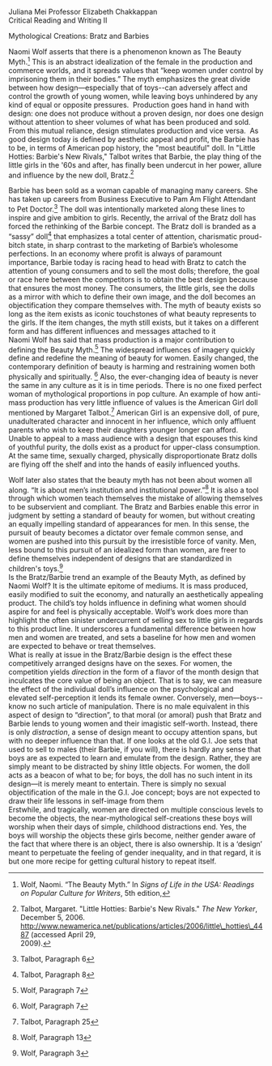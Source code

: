 Juliana Mei							Professor Elizabeth Chakkappan  
Critical Reading and Writing II

Mythological Creations: Bratz and Barbies

Naomi Wolf asserts that there is a phenomenon known as The Beauty Myth.[^1] This is an abstract idealization of the female in the production and commerce worlds, and it spreads values that “keep women under control by imprisoning them in their bodies.” The myth emphasizes the great divide between how design—especially that of toys--can adversely affect and control the growth of young women, while leaving boys unhindered by any kind of equal or opposite pressures.  Production goes hand in hand with design: one does not produce without a proven design, nor does one design without attention to sheer volumes of what has been produced and sold. From this mutual reliance, design stimulates production and vice versa.  As good design today is defined by aesthetic appeal and profit, the Barbie has to be, in terms of American pop history, the "most beautiful" doll. In "Little Hotties: Barbie's New Rivals," Talbot writes that Barbie, the play thing of the little girls in the '60s and after, has finally been undercut in her power, allure and influence by the new doll, Bratz.[^2]

Barbie has been sold as a woman capable of managing many careers. She has taken up careers from Business Executive to Pam Am Flight Attendant to Pet Doctor.[^3] The doll was intentionally marketed along these lines to inspire and give ambition to girls. Recently, the arrival of the Bratz doll has forced the rethinking of the Barbie concept. The Bratz doll is branded as a “sassy” doll[^4] that emphasizes a total center of attention, charismatic proud-bitch state, in sharp contrast to the marketing of Barbie’s wholesome perfections. In an economy where profit is always of paramount importance, Barbie today is racing head to head with Bratz to catch the attention of young consumers and to sell the most dolls; therefore, the goal or race here between the competitors is to obtain the best design because that ensures the most money.  The consumers, the little girls, see the dolls as a mirror with which to define their own image, and the doll becomes an objectification they compare themselves with. The myth of beauty exists so long as the item exists as iconic touchstones of what beauty represents to the girls. If the item changes, the myth still exists, but it takes on a different form and has different influences and messages attached to it  
Naomi Wolf has said that mass production is a major contribution to defining the Beauty Myth.[^5]  The widespread influences of imagery quickly define and redefine the meaning of beauty for women. Easily changed, the contemporary definition of beauty is harming and restraining women both physically and spiritually. [^6]  Also, the ever-changing idea of beauty is never the same in any culture as it is in time periods. There is no one fixed perfect woman of mythological proportions in pop culture. An example of how anti-mass production has very little influence of values is the American Girl doll mentioned by Margaret Talbot.[^7] American Girl is an expensive doll, of pure, unadulterated character and innocent in her influence, which only affluent parents who wish to keep their daughters younger longer can afford. Unable to appeal to a mass audience with a design that espouses this kind of youthful purity, the dolls exist as a product for upper-class consumption. At the same time, sexually charged, physically disproportionate Bratz dolls are flying off the shelf and into the hands of easily influenced youths.

Wolf later also states that the beauty myth has not been about women all along. “It is about men’s institution and institutional power.”[^8] It is also a tool through which women teach themselves the mistake of allowing themselves to be subservient and compliant. The Bratz and Barbies enable this error in judgment by setting a standard of beauty for women, but without creating an equally impelling standard of appearances for men. In this sense, the pursuit of beauty becomes a dictator over female common sense, and women are pushed into this pursuit by the irresistible force of vanity. Men, less bound to this pursuit of an idealized form than women, are freer to define themselves independent of designs that are standardized in children's toys.[^9]  
Is the Bratz/Barbie trend an example of the Beauty Myth, as defined by Naomi Wolf? It is the ultimate epitome of mediums. It is mass produced, easily modified to suit the economy, and naturally an aesthetically appealing product. The child’s toy holds influence in defining what women should aspire for and feel is physically acceptable. Wolf’s work does more than highlight the often sinister undercurrent of selling sex to little girls in regards to this product line. It underscores a fundamental difference between how men and women are treated, and sets a baseline for how men and women are expected to behave or treat themselves.   
What is really at issue in the Bratz/Barbie design is the effect these competitively arranged designs have on the sexes. For women, the competition yields *direction* in the form of a flavor of the month design that inculcates the core value of being an object. That is to say, we can measure the effect of the individual doll’s influence on the psychological and elevated self-perception it lends its female owner. Conversely, men—boys--know no such article of manipulation. There is no male equivalent in this aspect of design to “direction”, to that moral (or amoral) push that Bratz and Barbie lends to young women and their imagistic self-worth. Instead, there is only *distraction*, a sense of design meant to occupy attention spans, but with no deeper influence than that. If one looks at the old G.I. Joe sets that used to sell to males (their Barbie, if you will), there is hardly any sense that boys are as expected to learn and emulate from the design. Rather, they are simply meant to be distracted by shiny little objects. For women, the doll acts as a beacon of what to be; for boys, the doll has no such intent in its design—it is merely meant to entertain. There is simply no sexual objectification of the male in the G.I. Joe concept; boys are not expected to draw their life lessons in self-image from them     
Erstwhile, and tragically, women are directed on multiple conscious levels to become the objects, the near-mythological self-creations these boys will worship when their days of simple, childhood distractions end. Yes, the boys will worship the objects these girls become, neither gender aware of the fact that where there is an object, there is also ownership. It is a ‘design’ meant to perpetuate the feeling of gender inequality, and in that regard, it is but one more recipe for getting cultural history to repeat itself.   

                                                                                                                                                                                                                                                                                                                                                                                                                                                                                                                                                                                                                                                                                                                                                                                                                                                                                                                                                                                                                                                                                                                                            

[^1]:   Wolf, Naomi. “The Beauty Myth.” In *Signs of Life in the USA: Readings on Popular Culture for Writers*, 5th edition, 

[^2]:   Talbot, Margaret. "Little Hotties: Barbie's New Rivals." *The New Yorker*, December 5, 2006\.   
     http://www.newamerica.net/publications/articles/2006/little\_hotties\_4487 (accessed April 29,   
     2009). 

[^3]:   Talbot, Paragraph 6

[^4]:   Talbot, Paragraph 8

[^5]:   Wolf, Paragraph 7

[^6]:   Wolf, Paragraph 7

[^7]:   Talbot, Paragraph 25

[^8]:   Wolf, Paragraph 13

[^9]:  Wolf, Paragraph 3